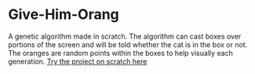 # Give-Him-Orang
A genetic algorithm made in scratch. 
The algorithm can cast boxes over portions of the screen and will be told whether the cat is in the box or not. The oranges are random points within the boxes to help visually each generation. 
[Try the project on scratch here](https://scratch.mit.edu/projects/305179462)
